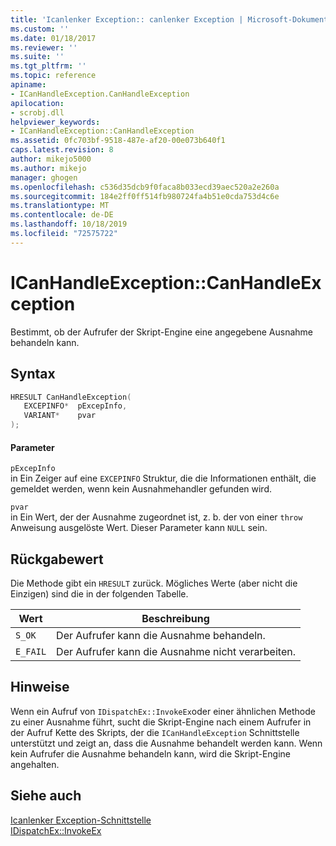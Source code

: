 ```yaml
---
title: 'Icanlenker Exception:: canlenker Exception | Microsoft-Dokumentation'
ms.custom: ''
ms.date: 01/18/2017
ms.reviewer: ''
ms.suite: ''
ms.tgt_pltfrm: ''
ms.topic: reference
apiname:
- ICanHandleException.CanHandleException
apilocation:
- scrobj.dll
helpviewer_keywords:
- ICanHandleException::CanHandleException
ms.assetid: 0fc703bf-9518-487e-af20-00e073b640f1
caps.latest.revision: 8
author: mikejo5000
ms.author: mikejo
manager: ghogen
ms.openlocfilehash: c536d35dcb9f0faca8b033ecd39aec520a2e260a
ms.sourcegitcommit: 184e2ff0ff514fb980724fa4b51e0cda753d4c6e
ms.translationtype: MT
ms.contentlocale: de-DE
ms.lasthandoff: 10/18/2019
ms.locfileid: "72575722"
---
```

# <a name="icanhandleexceptioncanhandleexception"></a>ICanHandleException::CanHandleException
Bestimmt, ob der Aufrufer der Skript-Engine eine angegebene Ausnahme behandeln kann.  
  
## <a name="syntax"></a>Syntax  
  
```cpp
HRESULT CanHandleException(  
   EXCEPINFO*  pExcepInfo,  
   VARIANT*    pvar  
);  
```  
  
#### <a name="parameters"></a>Parameter  
 `pExcepInfo`  
 in Ein Zeiger auf eine `EXCEPINFO` Struktur, die die Informationen enthält, die gemeldet werden, wenn kein Ausnahmehandler gefunden wird.  
  
 `pvar`  
 in Ein Wert, der der Ausnahme zugeordnet ist, z. b. der von einer `throw` Anweisung ausgelöste Wert. Dieser Parameter kann `NULL` sein.  
  
## <a name="return-value"></a>Rückgabewert  
 Die Methode gibt ein `HRESULT` zurück. Mögliches Werte (aber nicht die Einzigen) sind die in der folgenden Tabelle.  
  
|Wert|Beschreibung|  
|-----------|-----------------|  
|`S_OK`|Der Aufrufer kann die Ausnahme behandeln.|  
|`E_FAIL`|Der Aufrufer kann die Ausnahme nicht verarbeiten.|  
  
## <a name="remarks"></a>Hinweise  
 Wenn ein Aufruf von `IDispatchEx::InvokeEx`oder einer ähnlichen Methode zu einer Ausnahme führt, sucht die Skript-Engine nach einem Aufrufer in der Aufruf Kette des Skripts, der die `ICanHandleException` Schnittstelle unterstützt und zeigt an, dass die Ausnahme behandelt werden kann. Wenn kein Aufrufer die Ausnahme behandeln kann, wird die Skript-Engine angehalten.  
  
## <a name="see-also"></a>Siehe auch  
 [Icanlenker Exception-Schnittstelle](../../winscript/reference/icanhandleexception-interface.md)   
 [IDispatchEx::InvokeEx](../../winscript/reference/idispatchex-invokeex.md)